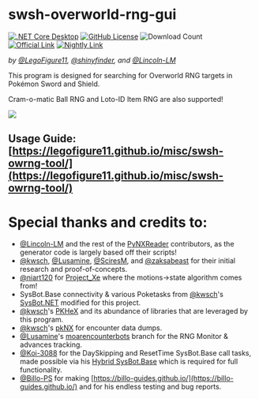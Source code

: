 # swsh-overworld-rng-gui
[![.NET Core Desktop](https://img.shields.io/github/workflow/status/LegoFigure11/swsh-overworld-rng-gui/.NET%20Core%20Desktop?logo=github)](https://github.com/LegoFigure11/swsh-overworld-rng-gui/actions/workflows/dotnet-desktop.yml)
[![GitHub License](https://img.shields.io/github/license/legofigure11/swsh-overworld-rng-gui?color=ff69b4)](https://github.com/LegoFigure11/swsh-overworld-rng-gui/blob/main/LICENSE)
![Download Count](https://img.shields.io/github/downloads/LegoFigure11/swsh-overworld-rng-gui/total?color=E60012&label=total%20downloads&logo=nintendo-switch)
<br />
[![Official Link](https://img.shields.io/badge/Official%20Release-Download-brightgreen)](https://github.com/LegoFigure11/swsh-overworld-rng-gui/releases/latest)
[![Nightly Link](https://img.shields.io/badge/Latest%20Commit-Direct%20Download-blue)](https://nightly.link/LegoFigure11/swsh-overworld-rng-gui/workflows/dotnet-desktop/main/SWSH-Overworld-RNG-GUI.zip)


_by [@LegoFigure11](https://github.com/LegoFigure11/), [@shinyfinder](https://github.com/shinyfinder/), and [@Lincoln-LM](https://github.com/Lincoln-LM/)_

This program is designed for searching for Overworld RNG targets in Pokémon Sword and Shield.

Cram-o-matic Ball RNG and Loto-ID Item RNG are also supported!

![](https://i.imgur.com/0TArQxr.png)

## Usage Guide: [https://legofigure11.github.io/misc/swsh-owrng-tool/](https://legofigure11.github.io/misc/swsh-owrng-tool/)

Special thanks and credits to:
=====

- [@Lincoln-LM](https://github.com/Lincoln-LM/) and the rest of the [PyNXReader](https://github.com/Lincoln-LM/PyNXReader) contributors, as the generator code is largely based off their scripts!
- [@kwsch](https://github.com/kwsch/), [@Lusamine](https://github.com/Lusamine/), [@SciresM](https://github.com/sciresm/), and [@zaksabeast](https://github.com/zaksabeast/) for their initial research and proof-of-concepts.
- [@niart120](https://github.com/niart120/) for [Project_Xe](https://github.com/niart120/Project_Xe) where the motions->state algorithm comes from!
- SysBot.Base connectivity & various Poketasks from [@kwsch](https://github.com/kwsch)'s [SysBot.NET](https://github.com/kwsch/SysBot.NET) modified for this project.
- [@kwsch](https://github.com/kwsch)'s [PKHeX](https://github.com/kwsch/PKHeX/) and its abundance of libraries that are leveraged by this program.
- [@kwsch](https://github.com/kwsch)'s [pkNX](https://github.com/kwsch/pkNX) for encounter data dumps.
- [@Lusamine](https://github.com/Lusamine/)'s [moarencounterbots](https://github.com/Lusamine/SysBot.NET/tree/moarencounterbots) branch for the RNG Monitor & advances tracking.
- [@Koi-3088](https://github.com/Koi-3088) for the DaySkipping and ResetTime SysBot.Base call tasks, made possible via his [Hybrid SysBot.Base](https://github.com/Koi-3088/sys-usb-botbase) which is required for full functionality.
- [@Billo-PS](https://github.com/Billo-PS) for making [https://billo-guides.github.io/](https://billo-guides.github.io/) and for his endless testing and bug reports.
